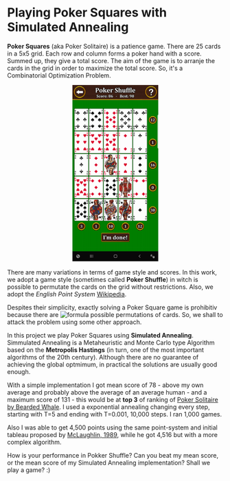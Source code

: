 # Playing Poker Squares with Simulated Annealing

**Poker Squares** (aka Poker Solitaire) is a patience game. There are 25 cards in a 5x5 grid. Each row and column forms a poker hand with a score. Summed up, they give a total score. The aim of the game is to arranje the cards in the grid in order to maximize the total score. So, it's a Combinatorial Optimization Problem.

<p align="center">
	<img src="jogos/jogo1.jpg" alt="Poker Squares" width="200"/>
</p>

There are many variations in terms of game style and scores. In this work, we adopt a game style (sometimes called **Poker Shuffle**) in witch is possible to permutate the cards on the grid without restrictions. Also, we adopt the *English Point System* [Wikipedia](https://en.wikipedia.org/wiki/Poker_squares). 

Despites their simplicity, exactly solving a Poker Square game is prohibitiv because there are ![formula](https://render.githubusercontent.com/render/math?math=\color{red}\frac{25!}{(5!)^2}\approxeq10^{21}) possible permutations of cards. So, we shall to attack the problem using some other approach.

In this project we play Poker Squares using **Simulated Annealing**. Simmulated Annealing is a Metaheuristic and Monte Carlo type Algorithm based on the **Metropolis Hastings** (in turn, one of the most important algorithms of the 20th century). Although there are no guarantee of achieving the global optmimum, in practical the solutions are usually good enough.

With a simple implementation I got mean score of 78 - above my own average and probably above the average of an average human - and a maximum score of 131 - this would be at **top 3** of ranking of [Poker Solitaire by Bearded Whale](https://play.google.com/store/apps/details?id=com.beardedwhale.pokersolitaire&hl=en_US&gl=US). I used a exponential annealing changing every step, starting with T=5 and ending with T=0.001, 10,000 steps. I ran 1,000 games.

Also I was able to get 4,500 points using the same point-system and initial tableau proposed by [McLaughlin, 1989](http://dns.uls.cl/~ej/daa_08/Algoritmos/books/book10/8909b/8909b.htm), while he got 4,516 but with a more complex algorithm.

How is your performance in Pokker Shuffle? Can you beat my mean score, or the mean score of my Simulated Annealing implementation? Shall we play a game? :)